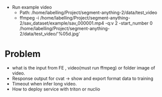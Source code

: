 + Run example video
    + Path: /home/labelling/Project/segment-anything-2/data/test_video
    + ffmpeg -i /home/labelling/Project/segment-anything-2/sav_dataset/example/sav_000001.mp4 -q:v 2 -start_number 0 /home/labelling/Project/segment-anything-2/data/test_video/'%05d.jpg'

# Problem
+ what is the input from FE , video(must run ffmpeg) or folder image of video.
+ Response output for cvat -> show and export format data to training
+ Timeout when infer long video.
+ How to deploy service with triton or nuclio